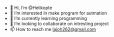 - 👋 Hi, I’m @Helikopte
- 👀 I’m interested in make program for autmation
- 🌱 I’m currently learning programming
- 💞️ I’m looking to collaborate on intresting project
- 📫 How to reach me lajoh262@gmail.com

<!---
Helikopte/Helikopte is a ✨ special ✨ repository because its `README.md` (this file) appears on your GitHub profile.
You can click the Preview link to take a look at your changes.
--->
